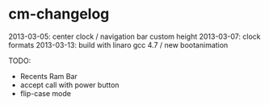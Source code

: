 cm-changelog
============
2013-03-05: center clock / navigation bar custom height 
2013-03-07: clock formats
2013-03-13: build with linaro gcc 4.7 / new bootanimation 



TODO:
* Recents Ram Bar
* accept call with power button
* flip-case mode 
